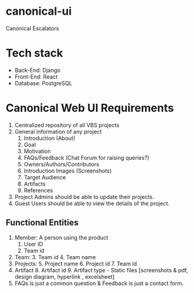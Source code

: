 # canonical-ui
Canonical Escalators

# Tech stack



* Back-End: Django
* Front-End: React
* Database: PostgreSQL


# Canonical Web UI Requirements



1. Centralized repository of all VBS projects
2. General information of any project
    1. Introduction (About)
    2. Goal
    3. Motivation
    4. FAQs/Feedback (Chat Forum for raising queries?)
    5. Owners/Authors/Contributors
    6. Introduction Images (Screenshots)
    7. Target Audience
    8. Artifacts
    9. References
3. Project Admins should be able to update their projects.
4. Guest Users should be able to view the details of the project.


## Functional Entities



1. Member: A person using the product
    1. User ID
    2. Team id
2. Team:
    3. Team id
    4. Team name
3. Projects:
    5. Project name
    6. Project id
    7. Team id
4. Artifact
    8. Artifact id
    9. Artifact type - Static files [screenshots & pdf, design diagram, hyperlink , excelsheet]
5. FAQs is just a common question & Feedback is just a contact form.
